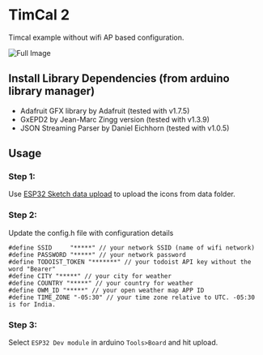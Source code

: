 # TimCal 2
Timcal example without wifi AP based configuration.

![Full Image](timcal_image.jpg)

## Install Library Dependencies (from arduino library manager)
  - Adafruit GFX library by Adafruit (tested with v1.7.5)
  - GxEPD2 by Jean-Marc Zingg version (tested with v1.3.9)
  - JSON Streaming Parser by Daniel Eichhorn (tested with v1.0.5)

## Usage
### Step 1:
Use [ESP32 Sketch data upload](https://randomnerdtutorials.com/install-esp32-filesystem-uploader-arduino-ide/) to upload the icons from data folder.
### Step 2:
Update the config.h file with configuration details
```
#define SSID     "*****" // your network SSID (name of wifi network)
#define PASSWORD "*****" // your network password
#define TODOIST_TOKEN "*******" // your todoist API key without the word "Bearer"
#define CITY "*****" // your city for weather
#define COUNTRY "*****" // your country for weather
#define OWM_ID "*****" // your open weather map APP ID
#define TIME_ZONE "-05:30" // your time zone relative to UTC. -05:30 is for India.
```
### Step 3:
Select `ESP32 Dev module` in arduino `Tools>Board` and hit upload.
